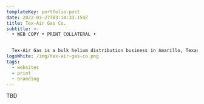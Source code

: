 ```yaml
---
templateKey: portfolio-post
date: 2022-03-27T03:14:33.154Z
title: Tex-Air Gas Co.
subtitle: >-
  • WEB COPY • PRINT COLLATERAL •


  Tex-Air Gas is a bulk helium distribution business in Amarillo, Texas. The family-owned business helps industry professionals access the helium it needs to fuel innovations in their fields. 
logoWhite: /img/tex-air-gas-co.png
tags:
  - websites
  - print
  - branding
---
```

TBD